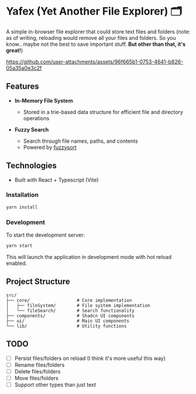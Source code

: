 # Yafex (Yet Another File Explorer) 🗂️

A simple in-browser file explorer that could store text files and folders (note: as of writing, reloading would remove all your files and folders. So you know.. maybe not the best to save important stuff. **But other than that, it's great!**)


https://github.com/user-attachments/assets/96f665b1-0753-4641-b826-05a35a0e3c2f


## Features

- **In-Memory File System**

  - Stored in a trie-based data structure for efficient file and directory operations

- **Fuzzy Search**
  - Search through file names, paths, and contents
  - Powered by [fuzzysort](https://github.com/farzher/fuzzysort)

## Technologies

- Built with React + Typescript (Vite)

### Installation

```bash
yarn install
```

### Development

To start the development server:

```bash
yarn start
```

This will launch the application in development mode with hot reload enabled.

## Project Structure

```
src/
├── core/                  # Core implementation
│   ├── fileSystem/        # File system implementation
│   └── fileSearch/        # Search functionality
├── components/            # Shadcn UI components
├── ui/                    # Main UI components
└── lib/                   # Utility functions
```

## TODO

- [ ] Persist files/folders on reload (I think it's more useful this way)
- [ ] Rename files/folders
- [ ] Delete files/folders
- [ ] Move files/folders
- [ ] Support other types than just text
